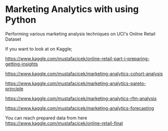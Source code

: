 # Marketing Analytics with using Python
Performing various marketing analysis techniques on UCI's Online Retail Dataset


If you want to look at on Kaggle;


https://www.kaggle.com/mustafacicek/online-retail-part-i-preparing-getting-insights

https://www.kaggle.com/mustafacicek/marketing-analytics-cohort-analysis

https://www.kaggle.com/mustafacicek/marketing-analytics-pareto-principle

https://www.kaggle.com/mustafacicek/marketing-analytics-rfm-analysis

https://www.kaggle.com/mustafacicek/marketing-analytics-forecasting

You can reach prepared data from here https://www.kaggle.com/mustafacicek/online-retail-final
